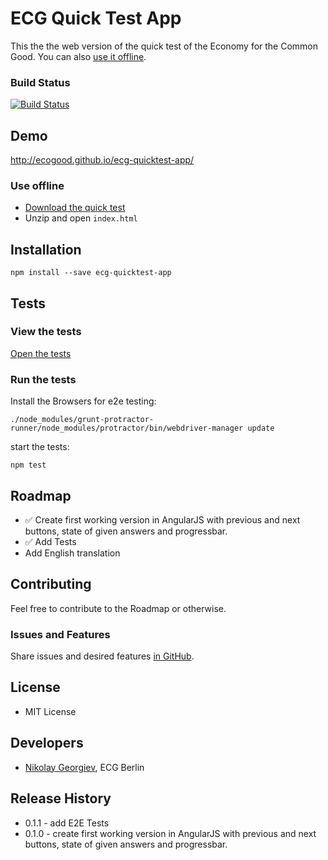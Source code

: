ECG Quick Test App
==================

This the the web version of the quick test of the Economy for the Common Good. You can also [use it offline](#use-offline).

### Build Status
[![Build Status](https://travis-ci.org/ecogood/ecg-quicktest-app.svg?branch=master)](https://travis-ci.org/ecogood/ecg-quicktest-app)

## Demo

http://ecogood.github.io/ecg-quicktest-app/

### Use offline

* [Download the quick test](https://github.com/ecogood/ecg-quicktest-app/archive/gh-pages.zip)
* Unzip and open ``index.html``

## Installation

```
npm install --save ecg-quicktest-app
```

## Tests

### View the tests

[Open the tests](test/e2e/spec/quicktest-process.spec.js)

### Run the tests

Install the Browsers for e2e testing:

``./node_modules/grunt-protractor-runner/node_modules/protractor/bin/webdriver-manager update``

start the tests:

``npm test``

## Roadmap

* :white_check_mark: Create first working version in AngularJS with previous and next buttons, state of given answers and progressbar.
* :white_check_mark: Add Tests
* Add English translation

## Contributing

Feel free to contribute to the Roadmap or otherwise.

### Issues and Features

Share issues and desired features [in GitHub](https://github.com/ecogood/ecg-quicktest-app/issues).

## License

* MIT License

## Developers

* [Nikolay Georgiev](http://nikolay-georgiev.net/), ECG Berlin

## Release History

* 0.1.1 - add E2E Tests
* 0.1.0 - create first working version in AngularJS with previous and next buttons, state of given answers and progressbar.